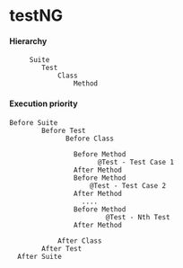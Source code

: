 # testNG

#### Hierarchy 

		 Suite
	 		Test
	 			Class
	 				Method
	
#### Execution priority

    Before Suite
	  		Before Test
	  			  Before Class
            
	  				Before Method
	  				      @Test - Test Case 1
	  				After Method
					Before Method
					    @Test - Test Case 2
					After Method
					  ....
					Before Method
	  				      	@Test - Nth Test
	  				After Method
                
	  			After Class
	  		After Test
	  After Suite
	  
